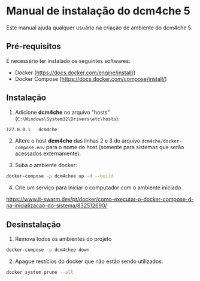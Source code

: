 # Manual de instalação do dcm4che 5

Este manual ajuda qualquer usuário na criação de ambiente do dcm4che 5.

## Pré-requisitos

É necessário ter instalado os seguintes softwares:

- Docker (https://docs.docker.com/engine/install/)
- Docker Compose (https://docs.docker.com/compose/install/)

## Instalação

1. Adicione __dcm4che__ no arquivo "hosts"(`C:\Windows\System32\Drivers\etc\hosts`):

```bash
127.0.0.1	dcm4che
```

2. Altere o host __dcm4che__ das linhas 2 e 3 do arquivo `dcm4che/docker-compose.env` para o nome do host (somente para sistemas que serão acessados externamente).

3. Suba o ambiente docker:

```bash
docker-compose -p dcm4chee up -d --build
```

4. Crie um serviço para iniciar o computador com o ambiente iniciado.

https://www.it-swarm.dev/pt/docker/como-executar-o-docker-compose-d-na-inicializacao-do-sistema/832512690/


## Desinstalação

1. Remova todos os ambientes do projeto

```bash
docker-compose -p dcm4chee down
```

2. Apague restícios do docker que não estão sendo utilizados:

```bash
docker system prune --all
```